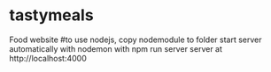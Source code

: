 # tastymeals
Food website
#to use nodejs,
copy nodemodule to folder
start server automatically with nodemon with 
npm run server
server at http://localhost:4000